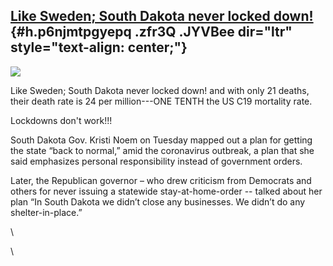 
[Like Sweden; South Dakota never locked down!](https://www.google.com/url?q=https%3A%2F%2Fwww.foxnews.com%2Fmedia%2Fsouth-dakota-gov-noem-unveils-back-to-normal-plan-says-it-places-power-in-hands-of-the-people&sa=D&sntz=1&usg=AFQjCNEwoJTIiwWW70IiKBIE7RdujJEBJQ) {#h.p6njmtpgyepq .zfr3Q .JYVBee dir="ltr" style="text-align: center;"}
---------------------------------------------------------------------------------------------------------------------------------------------------------------------------------------------------------------------------------------------------------------------

[![](https://lh5.googleusercontent.com/S1FzdnZ6IDAPCZC0HSE9_go9EnU6tlQyFspTZNB9ff4jzIcf1LsFCM4JkF8AC5_3SBP7MoNkM_5fPFqn7WXsw7fTBu5ohXZO_elJvAqgzfzg19HbVTo=w1280)](https://www.google.com/url?q=https%3A%2F%2Fredcap.med.usc.edu%2Fsurveys%2F%3Fs%3DJ7KEL4YTKT&sa=D&sntz=1&usg=AFQjCNGgmJPVlIxKzdq9Pd16K5HC0kstRQ)

Like Sweden; South Dakota never locked down! and with only 21 deaths,
their death rate is 24 per million---ONE TENTH the US C19 mortality
rate.

Lockdowns don't work!!!

South Dakota Gov. Kristi Noem on Tuesday mapped out a plan for getting
the state “back to normal,” amid the coronavirus outbreak, a plan that
she said emphasizes personal responsibility instead of government
orders.

Later, the Republican governor – who drew criticism from Democrats and
others for never issuing a statewide stay-at-home-order -- talked about
her plan “In South Dakota we didn’t close any businesses. We didn’t do
any shelter-in-place.”

\

\
